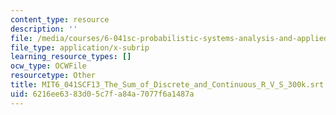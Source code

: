 ```yaml
---
content_type: resource
description: ''
file: /media/courses/6-041sc-probabilistic-systems-analysis-and-applied-probability-fall-2013/6216ee6383d05c7fa84a7077f6a1487a_MIT6_041SCF13_The_Sum_of_Discrete_and_Continuous_R_V_S_300k.vtt
file_type: application/x-subrip
learning_resource_types: []
ocw_type: OCWFile
resourcetype: Other
title: MIT6_041SCF13_The_Sum_of_Discrete_and_Continuous_R_V_S_300k.srt
uid: 6216ee63-83d0-5c7f-a84a-7077f6a1487a
---
```

